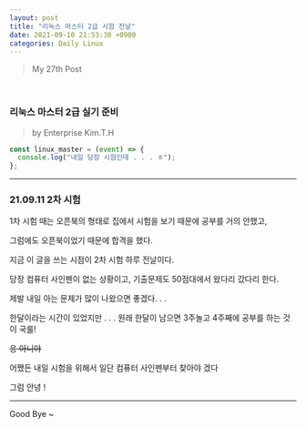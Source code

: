 ```yaml
---
layout: post
title: "리눅스 마스터 2급 시험 전날"
date: 2021-09-10 21:53:30 +0900
categories: Daily Linux
---
```


> My 27th Post

<br>

### 리눅스 마스터 2급 실기 준비

> by Enterprise Kim.T.H

```javascript
const linux_master = (event) => {
  console.log("내일 당장 시험인데 . . . ㅎ");
};
```

---

### 21.09.11 2차 시험

1차 시험 때는 오픈북의 형태로 집에서 시험을 보기 때문에 공부를 거의 안했고,

그럼에도 오픈북이었기 때문에 합격을 했다.

지금 이 글을 쓰는 시점이 2차 시험 하루 전날이다.

당장 컴퓨터 사인펜이 없는 상황이고, 기출문제도 50점대에서 왔다리 갔다리 한다.

제발 내일 아는 문제가 많이 나왔으면 좋겠다. . .

한달이라는 시간이 있었지만 . . . 원래 한달이 남으면 3주놀고 4주째에 공부를 하는 것이 국룰!

~~응 아니야~~

어쨌든 내일 시험을 위해서 일단 컴퓨터 사인펜부터 찾아야 겠다

그럼 안녕 !

---

Good Bye ~
